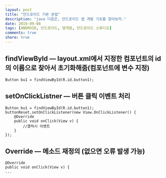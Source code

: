 ```yaml
---
layout: post
title: "안드로이드 기본 문법"
description: "java 다음은, 안드로이드 앱 개발 기초를 알아보자."
date: 2019-09-08
tags: [ANDROID, 안드로이드, 앱개발, 안드로이드 스튜디오]
comments: true
share: true
---
```


## findViewByld — layout.xml에서 지정한 컴포넌트의 id의 이름으로 찾아서 초기화해줌(컴포넌트에 변수 지정)

~~~
Button bu1 = findViewById(R.id.button1);
~~~

## setOnClickListner — 버튼 클릭 이벤트 처리
~~~
Button bu1 = findViewById(R.id.button1);
buttonReset.setOnClickListener(new View.OnClickListener() {
    @Override
    public void onClick(View v) {
        //클릭시 이벤트
    }
});
~~~

## Override — 메소드 재정의 (없으면 오류 발생 가능)
~~~
@Override
public void onClick(View v) {
...
~~~
